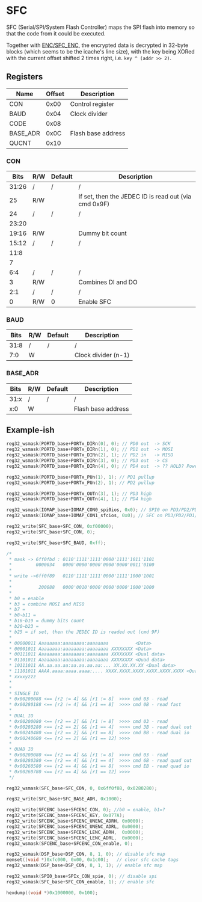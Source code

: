 # SFC

SFC (Serial/SPI/System Flash Controller) maps the SPI flash into memory so that the code from it
could be executed.

Together with [ENC/SFC_ENC](enc.md),
the encrypted data is decrypted in 32-byte blocks (which seems to be the icache's line size),
with the key being XORed with the current offset shifted 2 times right, i.e. `key ^ (addr >> 2)`.

## Registers

| Name     | Offset | Description        |
|----------|--------|--------------------|
| CON      | 0x00   | Control register   |
| BAUD     | 0x04   | Clock divider      |
| CODE     | 0x08   |                    |
| BASE_ADR | 0x0C   | Flash base address |
| QUCNT    | 0x10   |                    |

### CON

| Bits  | R/W | Default | Description                                          |
|-------|-----|---------|------------------------------------------------------|
| 31:26 | /   | /       | /                                                    |
| 25    | R/W |         | If set, then the JEDEC ID is read out (via cmd 0x9F) |
| 24    | /   | /       | /                                                    |
| 23:20 |     |         |                                                      |
| 19:16 | R/W |         | Dummy bit count                                      |
| 15:12 | /   | /       | /                                                    |
| 11:8  |     |         |                                                      |
| 7     |     |         |                                                      |
| 6:4   | /   | /       | /                                                    |
| 3     | R/W |         | Combines DI and DO                                   |
| 2:1   | /   | /       | /                                                    |
| 0     | R/W | 0       | Enable SFC                                           |

### BAUD

| Bits  | R/W | Default | Description                                          |
|-------|-----|---------|------------------------------------------------------|
| 31:8  | /   | /       | /                                                    |
| 7:0   | W   |         | Clock divider (n-1)                                  |

### BASE_ADR

| Bits  | R/W | Default | Description                                          |
|-------|-----|---------|------------------------------------------------------|
| 31:x  | /   | /       | /                                                    |
| x:0   | W   |         | Flash base address                                   |

## Example-ish

```c
reg32_wsmask(PORTD_base+PORTx_DIRn(0), 0); // PD0 out  -> SCK
reg32_wsmask(PORTD_base+PORTx_DIRn(1), 0); // PD1 out  -> MOSI
reg32_wsmask(PORTD_base+PORTx_DIRn(2), 1); // PD2 in   -> MISO
reg32_wsmask(PORTD_base+PORTx_DIRn(3), 0); // PD3 out  -> CS
reg32_wsmask(PORTD_base+PORTx_DIRn(4), 0); // PD4 out  -> ?? HOLD? Power?!

reg32_wsmask(PORTD_base+PORTx_PUn(1), 1); // PD1 pullup
reg32_wsmask(PORTD_base+PORTx_PUn(2), 1); // PD2 pullup

reg32_wsmask(PORTD_base+PORTx_OUTn(3), 1); // PD3 high
reg32_wsmask(PORTD_base+PORTx_OUTn(4), 1); // PD4 high

reg32_wsmask(IOMAP_base+IOMAP_CON0_spi0ios, 0x0); // SPI0 on PD3/PD2/PD1/PD0
reg32_wsmask(IOMAP_base+IOMAP_CON1_sfcios, 0x0); // SFC on PD3/PD2/PD1/PD0

reg32_write(SFC_base+SFC_CON, 0xf00000);
reg32_write(SFC_base+SFC_CON, 0);

reg32_write(SFC_base+SFC_BAUD, 0xff);

/*
 * mask -> 6ff0fbd : 0110'1111'1111'0000'1111'1011'1101
 *         0000034   0000'0000'0000'0000'0000'0011'0100
 *
 * write ->6ff0f89   0110'1111'1111'0000'1111'1000'1001
 *
 *          200088   0000'0010'0000'0000'0000'1000'1000
 *
 * b0 = enable
 * b3 = combine MOSI and MISO
 * b7 = 
 * b8~b11 = 
 * b16~b19 = dummy bits count
 * b20~b23 = 
 * b25 = if set, then the JEDEC ID is readed out (cmd 9F)
 *
 * 00000011 Aaaaaaaa:aaaaaaaa:aaaaaaaa          <Data>
 * 00001011 Aaaaaaaa:aaaaaaaa:aaaaaaaa XXXXXXXX <Data>
 * 00111011 Aaaaaaaa:aaaaaaaa:aaaaaaaa XXXXXXXX <Dual data>
 * 01101011 Aaaaaaaa:aaaaaaaa:aaaaaaaa XXXXXXXX <Quad data>
 * 10111011 AA.aa.aa.aa:aa.aa.aa.aa:... XX.XX.XX.XX <Dual data>
 * 11101011 AAAA.aaaa:aaaa.aaaa:.... XXXX.XXXX.XXXX.XXXX.XXXX.XXXX <Quad data>
 * xxxxyzzz
 * 
 *
 * SINGLE IO
 * 0x00200088 <== [r2 != 4] && [r1 != 8]  >>>> cmd 03 - read
 * 0x00280188 <== [r2 != 4] && [r1 == 8]  >>>> cmd 0B - read fast
 *
 * DUAL IO
 * 0x00200080 <== [r2 == 2] && [r1 != 8]  >>>> cmd 03 - read
 * 0x00280280 <== [r2 == 2] && [r1 == 4]  >>>> cmd 3B - read dual out
 * 0x00240480 <== [r2 == 2] && [r1 == 8]  >>>> cmd BB - read dual io
 * 0x00240680 <== [r2 == 2] && [r1 == 12] >>>> 
 *
 * QUAD IO
 * 0x00200080 <== [r2 == 4] && [r1 != 8]  >>>> cmd 03 - read
 * 0x00280380 <== [r2 == 4] && [r1 == 4]  >>>> cmd 6B - read quad out
 * 0x00260580 <== [r2 == 4] && [r1 == 8]  >>>> cmd EB - read quad io
 * 0x00260780 <== [r2 == 4] && [r1 == 12] >>>> 
 */

reg32_wsmask(SFC_base+SFC_CON, 0, 0x6ff0f88, 0x0280280);

reg32_write(SFC_base+SFC_BASE_ADR, 0x1000);

reg32_write(SFCENC_base+SFCENC_CON, 0); //b0 = enable, b1=?
reg32_write(SFCENC_base+SFCENC_KEY, 0x077A);
reg32_write(SFCENC_base+SFCENC_UNENC_ADRH, 0x0000);
reg32_write(SFCENC_base+SFCENC_UNENC_ADRL, 0x0000);
reg32_write(SFCENC_base+SFCENC_LENC_ADRH,  0x0000);
reg32_write(SFCENC_base+SFCENC_LENC_ADRL,  0x0000);
reg32_wsmask(SFCENC_base+SFCENC_CON_enable, 0);

reg32_wsmask(DSP_base+DSP_CON, 8, 1, 0); // disable sfc map
memset((void *)0xfc000, 0x00, 0x1c00);   // clear sfc cache tags
reg32_wsmask(DSP_base+DSP_CON, 8, 1, 1); // enable sfc map

reg32_wsmask(SPI0_base+SPIx_CON_spie, 0); // disable spi
reg32_wsmask(SFC_base+SFC_CON_enable, 1); // enable sfc

hexdump((void *)0x1000000, 0x100);
```
